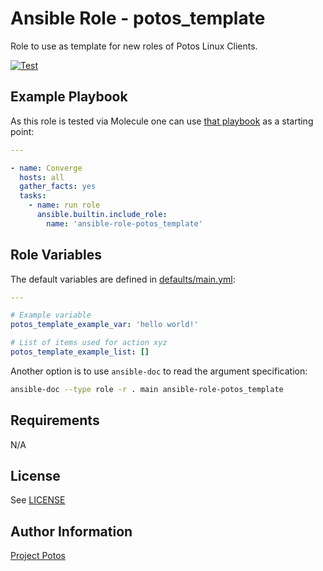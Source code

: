 
# Ansible Role - potos\_template

Role to use as template for new roles of Potos Linux Clients.

[![Test](https://github.com/projectpotos/ansible-role-potos_template/actions/workflows/test.yml/badge.svg)](https://github.com/projectpotos/ansible-role-potos_template/actions/workflows/test.yml)

## Example Playbook

As this role is tested via Molecule one can use [that
playbook](./molecule/default/converge.yml) as a starting point:

```yaml
---

- name: Converge
  hosts: all
  gather_facts: yes
  tasks:
    - name: run role
      ansible.builtin.include_role:
        name: 'ansible-role-potos_template'
```

## Role Variables

The default variables are defined in [defaults/main.yml](./defaults/main.yml):

```yaml
---

# Example variable
potos_template_example_var: 'hello world!'

# List of items used for action xyz
potos_template_example_list: []

```

Another option is to use `ansible-doc` to read the argument specification:

```sh
ansible-doc --type role -r . main ansible-role-potos_template
```

## Requirements

N/A

## License

See [LICENSE](./LICENSE)

## Author Information

[Project Potos](https://github.com/projectpotos)
